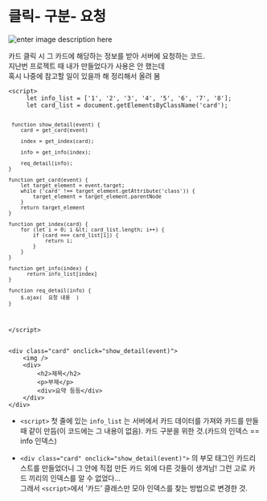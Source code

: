 <h1 id="클릭--구분--요청">클릭- 구분- 요청</h1>
<p><img src="https://lh3.googleusercontent.com/taxCKkXSSBRaDDB1TvD9fcBYx9zaBaUgKGYR6VhbHR_aGgUT0boMK9ngb-NfJta-yExlOcClmHn__sk6VzCznSoR2b6W5wflqaMw4yVHki4IF_HrfKtg7hPAJ_kzwdppGjM_imfK1qzrmYOMwhmdzDIR75oVz8WcfpGO1I8Ln1pO_vYIY59jshPr9KcISmqEWdp53Sg8gMo9Pm3wyr5-pvnflcpSsxvn3jMoAlHrEcWokLGhBkj7IZMPdGPXV9Ss0ZZhD-4DojNQELqVNZvKewwsbsNfWM6xAlDTWgsfjSEAH_filQWFiXHt3i09LFHtD3r7TP0vimXHU6E6Xx_rwQo4llMITdOE1fiUSNaJQkCTGBFVAC_T-kI50dtYEOUYtDiVanmoFqYXCwWLiaQFgsf1U-oiGUrcfaX2ZKP2WeNfNQfk6E-bkjHj0gZV5cn5djS0-2z920jwmPXCfcQeHDC9oyX0cYa6253BIIk2D0uM1yOJPK_4mjGFX1V1Pf_-_m-bB-6xkT1nQlejKWJzKGsoxBFUqWgmjW4q53A2hl6xN5eqIlKWKTMi3oBva2VMbE52O6B8dGX01SJTzGrCMi1OfzXu4B_CYUx2jEqU_g68xL0mwWdNcI3qDK46yJKwtQ6VXGJPFCIiPYGzWz18LrMosmw8InnY7njjeMxXdYl6Nw28pn-J9bLfJiCUQf7sA1r1B2s_ORpsmbf_nZcNSwlv=w488-h625-no?authuser=0" alt="enter image description here"></p>
<p>카드 클릭 시 그 카드에 해당하는 정보를 받아 서버에 요청하는 코드.<br>
지난번 프로젝트 때 내가 만들었다가 사용은 안 했는데<br>
혹시 나중에 참고할 일이 있을까 해 정리해서 올려 봄</p>
<pre><code>&lt;script&gt;
     let info_list = ['1', '2', '3', '4', '5', '6', '7', '8']; 
     let card_list = document.getElementsByClassName('card');
     
     function show_detail(event) {
        card = get_card(event)
        
        index = get_index(card);
        
        info = get_info(index);
        
        req_detail(info);
    }
    
    function get_card(event) {
        let target_element = event.target;
        while ('card' !== target_element.getAttribute('class')) {
            target_element = target_element.parentNode
        }
        return target_element
    }
                    
    function get_index(card) {
        for (let i = 0; i &lt; card_list.length; i++) {
            if (card === card_list[i]) {
                return i;
            }
        }
    }
    
    function get_info(index) {
          return info_list[index]
    }
    
    function req_detail(info) {
        $.ajax(  요청 내용  )
    }
&lt;/script&gt;
</code></pre>
<pre><code>&lt;div class="card" onclick="show_detail(event)"&gt;
	&lt;img /&gt;
	&lt;div&gt;
	    &lt;h2&gt;제목&lt;/h2&gt;
	    &lt;p&gt;부제&lt;/p&gt;
	    &lt;div&gt;요약 등등&lt;/div&gt;
	&lt;/div&gt;
&lt;/div&gt;
</code></pre>
<ul>
<li>
<p><code>&lt;script&gt;</code> 첫 줄에 있는  <code>info_list</code> 는 서버에서 카드 데이터를 가져와 카드를 만들 때 같이 만듬(이 코드에는 그 내용이 없음). 카드 구분을 위한 것.(카드의 인덱스 == info 인덱스)</p>
</li>
<li>
<p><code>&lt;div class="card" onclick="show_detail(event)"&gt;</code> 의 부모 태그인 카드리스트를 만들었더니 그 안에 직접 만든 카드 외에 다른 것들이 생겨남! 그런 고로 카드 끼리의 인덱스를 알 수 없었다…<br>
그래서 <code>&lt;script&gt;</code>에서 ‘카드’ 클래스만 모아 인덱스를 찾는 방법으로 변경한 것.</p>
</li>
</ul>

